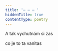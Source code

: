 ```yaml
---
title: '– – – '
hiddenTitle: true
contentType: poetry
---
```


A tak vychutnám si zas

co je to ta vanitas
